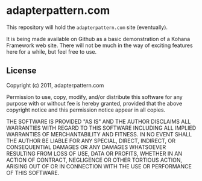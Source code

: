 adapterpattern.com
==================

This repository will hold the `adapterpattern.com` site (eventually).

It is being made available on Github as a basic demonstration of a Kohana
Framework web site. There will not be much in the way of exciting features
here for a while, but feel free to use.

License
-------
Copyright (c) 2011, adapterpattern.com

Permission to use, copy, modify, and/or distribute this software for any
purpose with or without fee is hereby granted, provided that the above
copyright notice and this permission notice appear in all copies.

THE SOFTWARE IS PROVIDED "AS IS" AND THE AUTHOR DISCLAIMS ALL WARRANTIES
WITH REGARD TO THIS SOFTWARE INCLUDING ALL IMPLIED WARRANTIES OF
MERCHANTABILITY AND FITNESS. IN NO EVENT SHALL THE AUTHOR BE LIABLE FOR
ANY SPECIAL, DIRECT, INDIRECT, OR CONSEQUENTIAL DAMAGES OR ANY DAMAGES
WHATSOEVER RESULTING FROM LOSS OF USE, DATA OR PROFITS, WHETHER IN AN
ACTION OF CONTRACT, NEGLIGENCE OR OTHER TORTIOUS ACTION, ARISING OUT OF
OR IN CONNECTION WITH THE USE OR PERFORMANCE OF THIS SOFTWARE.